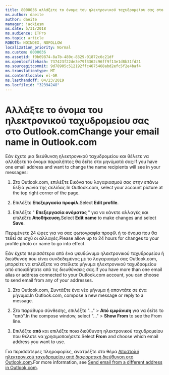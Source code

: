 ```yaml
---
title: 8000036 αλλάξετε το όνομα του ηλεκτρονικού ταχυδρομείου σας στο Outlook.com
ms.author: daeite
author: daeite
manager: jackiesm
ms.date: 5/31/2018
ms.audience: ITPro
ms.topic: article
ROBOTS: NOINDEX, NOFOLLOW
localization_priority: Normal
ms.custom: 8000036
ms.assetid: f0b69874-8a7b-480c-8329-01872c6c21df
ms.openlocfilehash: 737423f22de3e79f3362c96ff9f13e1d8b31fd21
ms.sourcegitcommit: 9d78905c512192ffc4675468abd2efc5f2e4baf4
ms.translationtype: MT
ms.contentlocale: el-GR
ms.lasthandoff: 04/23/2019
ms.locfileid: "32394248"
---
```

# <a name="change-your-email-name-in-outlookcom"></a><span data-ttu-id="8a70c-102">Αλλάξτε το όνομα του ηλεκτρονικού ταχυδρομείου σας στο Outlook.com</span><span class="sxs-lookup"><span data-stu-id="8a70c-102">Change your email name in Outlook.com</span></span>

<span data-ttu-id="8a70c-103">Εάν έχετε μια διεύθυνση ηλεκτρονικού ταχυδρομείου και θέλετε να αλλάξετε το όνομα παραλήπτες θα δείτε στα μηνύματά σας:</span><span class="sxs-lookup"><span data-stu-id="8a70c-103">If you have one email address and want to change the name recipients will see in your messages:</span></span>
  
1. <span data-ttu-id="8a70c-104">Στο Outlook.com, επιλέξτε Εικόνα του λογαριασμού σας στην επάνω δεξιά γωνία της σελίδας.</span><span class="sxs-lookup"><span data-stu-id="8a70c-104">In Outlook.com, select your account picture at the top right corner of the page.</span></span>
    
2. <span data-ttu-id="8a70c-105">Επιλέξτε **Επεξεργασία προφίλ**.</span><span class="sxs-lookup"><span data-stu-id="8a70c-105">Select **Edit profile**.</span></span> 
    
3. <span data-ttu-id="8a70c-106">Επιλέξτε " **Επεξεργασία ονόματος** " για να κάνετε αλλαγές και επιλέξτε **Αποθήκευση**.</span><span class="sxs-lookup"><span data-stu-id="8a70c-106">Select **Edit name** to make changes and select **Save**.</span></span> 
    
<span data-ttu-id="8a70c-107">Περιμένετε 24 ώρες για να σας φωτογραφία προφίλ ή το όνομα που θα τεθεί σε ισχύ οι αλλαγές.</span><span class="sxs-lookup"><span data-stu-id="8a70c-107">Please allow up to 24 hours for changes to your profile photo or name to go into effect.</span></span>
  
<span data-ttu-id="8a70c-108">Εάν έχετε περισσότερα από ένα ψευδώνυμο ηλεκτρονικού ταχυδρομείου ή διεύθυνση που είναι συνδεδεμένος με το λογαριασμό σας Outlook.com, μπορείτε να επιλέξετε να στείλετε μήνυμα ηλεκτρονικού ταχυδρομείου από οποιαδήποτε από τις διευθύνσεις σας.</span><span class="sxs-lookup"><span data-stu-id="8a70c-108">If you have more than one email alias or address connected to your Outlook.com account, you can choose to send email from any of your addresses.</span></span>
  
1. <span data-ttu-id="8a70c-109">Στο Outlook.com, Συντάξτε ένα νέο μήνυμα ή απαντάτε σε ένα μήνυμα.</span><span class="sxs-lookup"><span data-stu-id="8a70c-109">In Outlook.com, compose a new message or reply to a message.</span></span>
    
2. <span data-ttu-id="8a70c-110">Στο παράθυρο σύνθεσης, επιλέξτε "..." \> **Από εμφάνιση** για να δείτε το "από".</span><span class="sxs-lookup"><span data-stu-id="8a70c-110">In the compose window, select "..." \> **Show From** to see the From line.</span></span> 
    
3. <span data-ttu-id="8a70c-111">Επιλέξτε **από** και επιλέξτε ποια διεύθυνση ηλεκτρονικού ταχυδρομείου που θέλετε να χρησιμοποιήσετε.</span><span class="sxs-lookup"><span data-stu-id="8a70c-111">Select **From** and choose which email address you want to use.</span></span> 
    
<span data-ttu-id="8a70c-112">Για περισσότερες πληροφορίες, ανατρέξτε στο θέμα [Αποστολή ηλεκτρονικού ταχυδρομείου από διαφορετική διεύθυνση στο Outlook.com](https://go.microsoft.com/fwlink/p/?linkid=2001701&amp;clcid=0x409).</span><span class="sxs-lookup"><span data-stu-id="8a70c-112">For more information, see [Send email from a different address in Outlook.com](https://go.microsoft.com/fwlink/p/?linkid=2001701&amp;clcid=0x409).</span></span>
  

